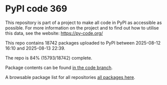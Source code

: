 # PyPI code 369

This repository is part of a project to make all code in PyPI as accessible as possible. For more information 
on the project and to find out how to utilise this data, see the website: https://py-code.org/

This repo contains 18742 packages uploaded to PyPI between 
2025-08-12 16:10 and 2025-08-13 22:39.

The repo is 84% (15793/18742) complete.

Package contents can be found [in the code branch](https://github.com/pypi-data/pypi-mirror-369/tree/code/packages).

A browsable package list for all repositories [all packages here](https://py-code.org/repositories/pypi-mirror-369).



